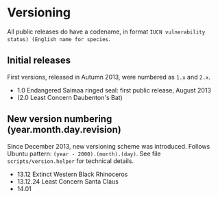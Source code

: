 Versioning
============================================
All public releases do have a codename, in format `IUCN vulnerability status) (English name for species`.

## Initial releases
First versions, released in Autumn 2013, were numbered as `1.x` and `2.x`.

 - 1.0 Endangered Saimaa ringed seal: first public release, August 2013
 - (2.0 Least Concern Daubenton's Bat)


## New version numbering (year.month.day.revision)
Since December 2013, new versioning scheme was introduced. Follows Ubuntu pattern: `(year - 2000).(month).(day)`. See file `scripts/version.helper` for technical details.

 - 13.12 Extinct Western Black Rhinoceros
  - 13.12.24 Least Concern Santa Claus
 - 14.01
